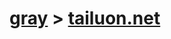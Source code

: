 # [gray](https://github.com/hoanhan101/gray) > [tailuon.net](https://github.com/hoanhan101/tailuon.net)
